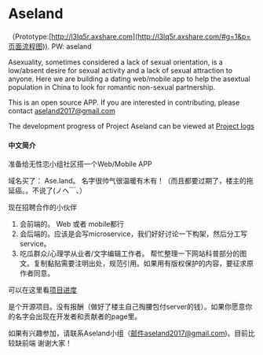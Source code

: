 # Aseland
（Prototype:[http://l3lq5r.axshare.com](http://l3lq5r.axshare.com/#g=1&p=页面流程图)). PW: aseland

Asexuality, sometimes considered a lack of sexual orientation, is a low/absent desire for sexual activity and a lack of sexual attraction to anyone. Here we are building a dating web/mobile app to help the asextual population in China to look for romantic non-sexual partnership. 


This is an open source APP. If you are interested in contributing, please contact aseland2017@gmail.com


The development progress of Project Aseland can be viewed at [Project logs](https://github.com/aseland/Aseland/tree/master/Document/Project%20Log)


#### 中文简介
准备给无性恋小组社区搭一个Web/Mobile APP

域名买了： Ase.land。 名字很帅气很温暖有木有！（而且都要过期了，楼主的拖延癌。。不说了(ノへ￣、） 

现在招聘合作的小伙伴 
1. 会前端的。 Web 或者 mobile都行 
2. 会后端的。应该是会写microservice，我们好好讨论一下构架，然后分工写service。 
3. 吃瓜群众/心理学从业者/文字编辑工作者。 
帮忙整理一下网站科普部分的图文。复制黏贴需要注明出处，规范引用。如果用有版权保护的内容，要征求原作者同意。 

可以在这里看[项目进度](https://github.com/Jianyi-Ren/Aseland/tree/master/Document/Project%20Log)

是个开源项目。没有报酬（做好了楼主自己掏腰包付server的钱）。如果你愿意你的名字会出现在开发者和贡献者的page里。 

如果有兴趣参加，请联系Aseland小组（邮件aseland2017@gmail.com)。目前比较缺前端
谢谢大家！ 


